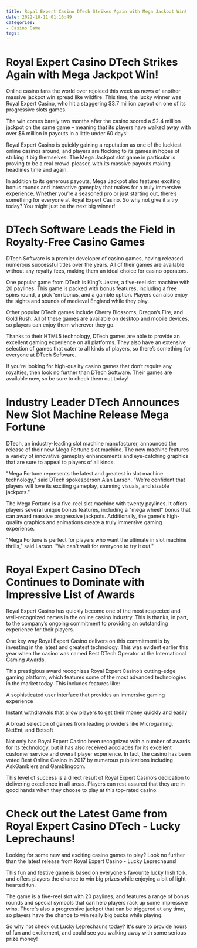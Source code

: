 ```yaml
---
title: Royal Expert Casino DTech Strikes Again with Mega Jackpot Win!
date: 2022-10-11 01:16:49
categories:
- Casino Game
tags:
---
```



#  Royal Expert Casino DTech Strikes Again with Mega Jackpot Win!

Online casino fans the world over rejoiced this week as news of another massive jackpot win spread like wildfire. This time, the lucky winner was Royal Expert Casino, who hit a staggering $3.7 million payout on one of its progressive slots games.

The win comes barely two months after the casino scored a $2.4 million jackpot on the same game – meaning that its players have walked away with over $6 million in payouts in a little under 60 days!

Royal Expert Casino is quickly gaining a reputation as one of the luckiest online casinos around, and players are flocking to its games in hopes of striking it big themselves. The Mega Jackpot slot game in particular is proving to be a real crowd-pleaser, with its massive payouts making headlines time and again.

In addition to its generous payouts, Mega Jackpot also features exciting bonus rounds and interactive gameplay that makes for a truly immersive experience. Whether you’re a seasoned pro or just starting out, there’s something for everyone at Royal Expert Casino. So why not give it a try today? You might just be the next big winner!

#  DTech Software Leads the Field in Royalty-Free Casino Games

DTech Software is a premier developer of casino games, having released numerous successful titles over the years. All of their games are available without any royalty fees, making them an ideal choice for casino operators.

One popular game from DTech is King’s Jester, a five-reel slot machine with 20 paylines. This game is packed with bonus features, including a free spins round, a pick ‘em bonus, and a gamble option. Players can also enjoy the sights and sounds of medieval England while they play.

Other popular DTech games include Cherry Blossoms, Dragon’s Fire, and Gold Rush. All of these games are available on desktop and mobile devices, so players can enjoy them wherever they go.

 Thanks to their HTML5 technology, DTech games are able to provide an excellent gaming experience on all platforms. They also have an extensive selection of games that cater to all kinds of players, so there’s something for everyone at DTech Software.

If you’re looking for high-quality casino games that don’t require any royalties, then look no further than DTech Software. Their games are available now, so be sure to check them out today!

#  Industry Leader DTech Announces New Slot Machine Release Mega Fortune

DTech, an industry-leading slot machine manufacturer, announced the release of their new Mega Fortune slot machine. The new machine features a variety of innovative gameplay enhancements and eye-catching graphics that are sure to appeal to players of all kinds.

"Mega Fortune represents the latest and greatest in slot machine technology," said DTech spokesperson Alan Larson. "We're confident that players will love its exciting gameplay, stunning visuals, and sizable jackpots."

The Mega Fortune is a five-reel slot machine with twenty paylines. It offers players several unique bonus features, including a "mega wheel" bonus that can award massive progressive jackpots. Additionally, the game's high-quality graphics and animations create a truly immersive gaming experience.

"Mega Fortune is perfect for players who want the ultimate in slot machine thrills," said Larson. "We can't wait for everyone to try it out."

#  Royal Expert Casino DTech Continues to Dominate with Impressive List of Awards

Royal Expert Casino has quickly become one of the most respected and well-recognized names in the online casino industry. This is thanks, in part, to the company’s ongoing commitment to providing an outstanding experience for their players.

One key way Royal Expert Casino delivers on this commitment is by investing in the latest and greatest technology. This was evident earlier this year when the casino was named Best DTech Operator at the International Gaming Awards.

This prestigious award recognizes Royal Expert Casino’s cutting-edge gaming platform, which features some of the most advanced technologies in the market today. This includes features like:

A sophisticated user interface that provides an immersive gaming experience

Instant withdrawals that allow players to get their money quickly and easily

A broad selection of games from leading providers like Microgaming, NetEnt, and Betsoft

Not only has Royal Expert Casino been recognized with a number of awards for its technology, but it has also received accolades for its excellent customer service and overall player experience. In fact, the casino has been voted Best Online Casino in 2017 by numerous publications including AskGamblers and Gamblingcom.

This level of success is a direct result of Royal Expert Casino’s dedication to delivering excellence in all areas. Players can rest assured that they are in good hands when they choose to play at this top-rated casino.

#  Check out the Latest Game from Royal Expert Casino DTech - Lucky Leprechauns!

Looking for some new and exciting casino games to play? Look no further than the latest release from Royal Expert Casino - Lucky Leprechauns!

This fun and festive game is based on everyone's favourite lucky Irish folk, and offers players the chance to win big prizes while enjoying a bit of light-hearted fun.

The game is a five-reel slot with 20 paylines, and features a range of bonus rounds and special symbols that can help players rack up some impressive wins. There's also a progressive jackpot that can be triggered at any time, so players have the chance to win really big bucks while playing.

So why not check out Lucky Leprechauns today? It's sure to provide hours of fun and excitement, and could see you walking away with some serious prize money!
